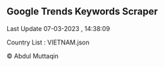 

## Google Trends Keywords Scraper 
 
Last Update 07-03-2023 , 14:38:09

Country List :
VIETNAM.json



© Abdul Muttaqin 
